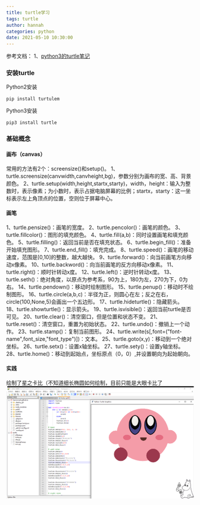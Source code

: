 ```yaml
---
title: turtle学习
tags: turtle
author: hannah
categories: python
date: 2021-05-10 10:30:00
---
```


参考文档：
1、[python3的turtle笔记](https://blog.csdn.net/Silvester123/article/details/82944769)

### 安装turtle

Python2安装
```
pip install turtulem
```

Python3安装
```
pip3 install turtle
```

### 基础概念
#### 画布（canvas）
常用的方法有2个：screensize()和setup()。
1、turtle.screensize(canvwidth,canvheight,bg)，参数分别为画布的宽、高、背景颜色。
2、turtle.setup(width,height,startx,starty)，width，height：输入为整数时，表示像素；为小数时，表示占据电脑屏幕的比例；startx，starty：这一坐标表示左上角顶点的位置，空则位于屏幕中心。

#### 画笔
1、turtle.pensize()：画笔的宽度。
2、turtle.pencolor()：画笔的颜色。
3、turtle.fillcolor()：图形的填充颜色。
4、turtle.fill(a,b)：同时设置画笔和填充颜色。
5、turtle.filling()：返回当前是否在填充状态。
6、turtle.begin_fill()：准备开始填充图形。
7、turtle.end_fill()：填充完成。
8、turtle.speed()：画笔的移动速度，范围是[0,10]的整数，越大越快。
9、turtle.forward()：向当前画笔方向移动x像素。
10、turtle.backword()：向当前画笔的反方向移动x像素。
11、turtle.right()：顺时针转动x度。
12、turtle.left()：逆时针转动x度。
13、turtle.seth()：绝对角度，以原点为参考系，90为上，180为左，270为下，0为右。
14、turtle.pendown()：移动时绘制图形。
15、turtle.penup()：移动时不绘制图形。
16、turtle.circle(a,b,c)：半径为正，则圆心在左；反之在右，circle(100,None,5)会画出一个五边形。
17、turtle.hideturtle()：隐藏箭头。
18、turtle.showturtle()：显示箭头。
19、turtle.isvisible()：返回当前turtle是否可见。
20、turtle.clear()：清空窗口，但是位置和状态不变。
21、turtle.reset()：清空窗口，重置为初始状态。
22、turtle.undo()：撤销上一个动作。
23、turtle.stamp()：复制当前图形。
24、turtle.write(s[,font=("font-name",font_size,"font_type")])：文本。
25、turtle.goto(x,y)：移动到一个绝对坐标。
26、turtle.setx()：设置x轴坐标。
27、turtle.sety()：设置y轴坐标。
28、turtle.home()：移动到起始点，坐标原点（0，0）,并设置朝向为起始朝向。

#### 实践
绘制了星之卡比（不知道细长椭圆如何绘制，目前只能是大眼卡比了
![kirby](/images/kirby.jpg)
